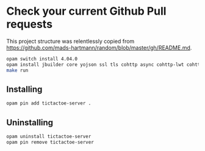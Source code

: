 # Check your current Github Pull requests

This project structure was relentlessly copied from https://github.com/mads-hartmann/random/blob/master/gh/README.md.

```sh
opam switch install 4.04.0
opam install jbuilder core yojson ssl tls cohttp async cohttp-lwt cohttp-lwt-unix lwt_ssl
make run
```
## Installing

```sh
opam pin add tictactoe-server .
```

## Uninstalling

```sh
opam uninstall tictactoe-server
opam pin remove tictactoe-server 
```
